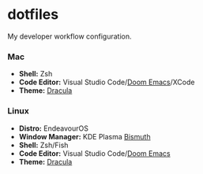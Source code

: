 # dotfiles
<p>My developer workflow configuration.</p>

### Mac
* <b>Shell:</b> Zsh
* <b>Code Editor:</b> Visual Studio Code/<a href="https://github.com/doomemacs/doomemacs" target="_blank">Doom Emacs</a>/XCode
* <b>Theme:</b> <a href="https://github.com/dracula/dracula-theme" target="_blank">Dracula</a>

### Linux
* <b>Distro:</b> EndeavourOS
* <b>Window Manager:</b> KDE Plasma <a href="https://github.com/Bismuth-Forge/bismuth" target="_blank">Bismuth</a>
* <b>Shell:</b> Zsh/Fish
* <b>Code Editor:</b> Visual Studio Code/<a href="https://github.com/doomemacs/doomemacs" target="_blank">Doom Emacs</a>
* <b>Theme:</b> <a href="https://github.com/dracula/dracula-theme" target="_blank">Dracula</a>


